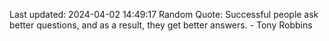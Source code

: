 Last updated: 2024-04-02 14:49:17
Random Quote: Successful people ask better questions, and as a result, they get better answers. - Tony Robbins